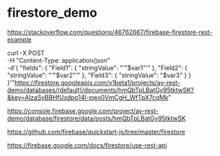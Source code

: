 # firestore_demo

<script src="https://www.gstatic.com/firebasejs/4.7.0/firebase.js"></script>
<script>
  // Initialize Firebase
  var config = {
    apiKey: "AIzaSyBBHfUxdpg14I-pwx0VmCgH_WfTpX7cqMk",
    authDomain: "ay-rest-demo.firebaseapp.com",
    databaseURL: "https://ay-rest-demo.firebaseio.com",
    projectId: "ay-rest-demo",
    storageBucket: "ay-rest-demo.appspot.com",
    messagingSenderId: "609029776456"
  };
  firebase.initializeApp(config);
</script>

https://stackoverflow.com/questions/46762667/firebase-firestore-rest-example

curl -X POST \
-H "Content-Type: application/json" \
-d'{
"fields": {
"Field1": {
"stringValue": "'"$var1"'"
},
"Field2": {
"stringValue": "'"$var2"'"
},
"Field3": {
"stringValue": "$var3"
}
}
}'\"https://firestore.googleapis.com/v1beta1/projects/ay-rest-demo/databases/(default)/documents/hmQbTpLBatGy95tktwSK?&key=AIzaSyBBHfUxdpg14I-pwx0VmCgH_WfTpX7cqMk"



https://console.firebase.google.com/project/ay-rest-demo/database/firestore/data/posts/hmQbTpLBatGy95tktwSK

https://github.com/firebase/quickstart-js/tree/master/firestore

https://firebase.google.com/docs/firestore/use-rest-api
